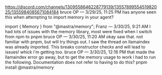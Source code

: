 https://discord.com/channels/1309558646228779139/1355789955451982025/1355984085671084184
bruce
OP
— 3/29/25, 11:25 PM
has anyone seen this when attempting to import memory in your agent?

import { Memory } from "@mastra/memory";
Franz — 3/30/25, 9:21 AM
I had lots of issues with the memory library, most were fixed when I switch from npm to pnpm
bruce
OP
— 3/30/25, 11:20 AM
okay saw that. not familiar with pnpm, but will try things out. I saw the thread on llamaindex was already imported. This breaks constructor checks and will lead to issues! whick i'm getting too.
bruce
OP
— 3/30/25, 12:16 PM
that made the llamaindex error go away, but to get the memory usage to work i had to run the following. Documentation does not refer to having to do this? pnpm install @mastra/memory
